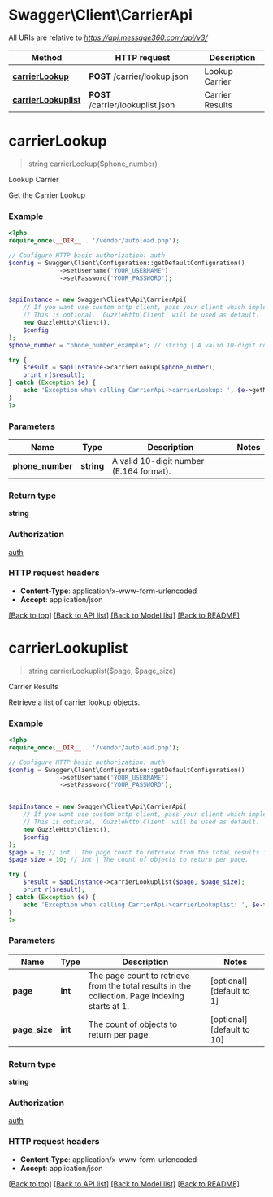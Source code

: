 # Swagger\Client\CarrierApi

All URIs are relative to *https://api.message360.com/api/v3/*

Method | HTTP request | Description
------------- | ------------- | -------------
[**carrierLookup**](CarrierApi.md#carrierLookup) | **POST** /carrier/lookup.json | Lookup Carrier
[**carrierLookuplist**](CarrierApi.md#carrierLookuplist) | **POST** /carrier/lookuplist.json | Carrier Results


# **carrierLookup**
> string carrierLookup($phone_number)

Lookup Carrier

Get the Carrier Lookup

### Example
```php
<?php
require_once(__DIR__ . '/vendor/autoload.php');

// Configure HTTP basic authorization: auth
$config = Swagger\Client\Configuration::getDefaultConfiguration()
              ->setUsername('YOUR_USERNAME')
              ->setPassword('YOUR_PASSWORD');


$apiInstance = new Swagger\Client\Api\CarrierApi(
    // If you want use custom http client, pass your client which implements `GuzzleHttp\ClientInterface`.
    // This is optional, `GuzzleHttp\Client` will be used as default.
    new GuzzleHttp\Client(),
    $config
);
$phone_number = "phone_number_example"; // string | A valid 10-digit number (E.164 format).

try {
    $result = $apiInstance->carrierLookup($phone_number);
    print_r($result);
} catch (Exception $e) {
    echo 'Exception when calling CarrierApi->carrierLookup: ', $e->getMessage(), PHP_EOL;
}
?>
```

### Parameters

Name | Type | Description  | Notes
------------- | ------------- | ------------- | -------------
 **phone_number** | **string**| A valid 10-digit number (E.164 format). |

### Return type

**string**

### Authorization

[auth](../../README.md#auth)

### HTTP request headers

 - **Content-Type**: application/x-www-form-urlencoded
 - **Accept**: application/json

[[Back to top]](#) [[Back to API list]](../../README.md#documentation-for-api-endpoints) [[Back to Model list]](../../README.md#documentation-for-models) [[Back to README]](../../README.md)

# **carrierLookuplist**
> string carrierLookuplist($page, $page_size)

Carrier Results

Retrieve a list of carrier lookup objects.

### Example
```php
<?php
require_once(__DIR__ . '/vendor/autoload.php');

// Configure HTTP basic authorization: auth
$config = Swagger\Client\Configuration::getDefaultConfiguration()
              ->setUsername('YOUR_USERNAME')
              ->setPassword('YOUR_PASSWORD');


$apiInstance = new Swagger\Client\Api\CarrierApi(
    // If you want use custom http client, pass your client which implements `GuzzleHttp\ClientInterface`.
    // This is optional, `GuzzleHttp\Client` will be used as default.
    new GuzzleHttp\Client(),
    $config
);
$page = 1; // int | The page count to retrieve from the total results in the collection. Page indexing starts at 1.
$page_size = 10; // int | The count of objects to return per page.

try {
    $result = $apiInstance->carrierLookuplist($page, $page_size);
    print_r($result);
} catch (Exception $e) {
    echo 'Exception when calling CarrierApi->carrierLookuplist: ', $e->getMessage(), PHP_EOL;
}
?>
```

### Parameters

Name | Type | Description  | Notes
------------- | ------------- | ------------- | -------------
 **page** | **int**| The page count to retrieve from the total results in the collection. Page indexing starts at 1. | [optional] [default to 1]
 **page_size** | **int**| The count of objects to return per page. | [optional] [default to 10]

### Return type

**string**

### Authorization

[auth](../../README.md#auth)

### HTTP request headers

 - **Content-Type**: application/x-www-form-urlencoded
 - **Accept**: application/json

[[Back to top]](#) [[Back to API list]](../../README.md#documentation-for-api-endpoints) [[Back to Model list]](../../README.md#documentation-for-models) [[Back to README]](../../README.md)

